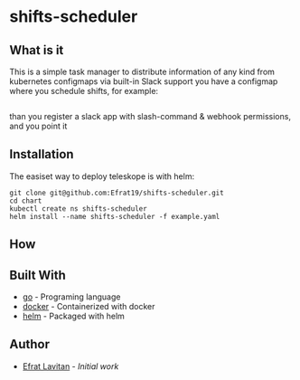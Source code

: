 # shifts-scheduler

## What is it

This is a simple task manager to distribute information of any kind from kubernetes configmaps via built-in Slack support
you have a configmap where you schedule shifts, for example:
```yaml

```
than you register a slack app with slash-command & webhook permissions, and you point it 

## Installation

The easiset way to deploy teleskope is with helm:
```shell
git clone git@github.com:Efrat19/shifts-scheduler.git
cd chart
kubectl create ns shifts-scheduler
helm install --name shifts-scheduler -f example.yaml
```

## How 

## Built With

* [go](https://golang.org/) - Programing language
* [docker](https://www.docker.com/) - Containerized with docker
* [helm](https://www.helm.sh/) - Packaged with helm

## Author

* [Efrat Lavitan](https://github.com/efrat19) - *Initial work*
